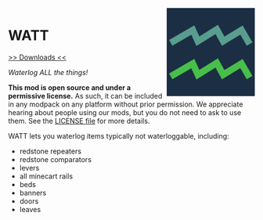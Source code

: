 <img src="icon.png" align="right" width="180px"/>

# WATT


[>> Downloads <<](https://github.com/b0undarybreaker/WATT/releases)

*Waterlog ALL the things!*

**This mod is open source and under a permissive license.** As such, it can be included in any modpack on any platform without prior permission. We appreciate hearing about people using our mods, but you do not need to ask to use them. See the [LICENSE file](LICENSE) for more details.

WATT lets you waterlog items typically not waterloggable, including:
- redstone repeaters
- redstone comparators
- levers
- all minecart rails
- beds
- banners
- doors
- leaves
